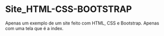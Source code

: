 # Site_HTML-CSS-BOOTSTRAP
 Apenas um exemplo de um site feito com HTML, CSS e Bootstrap. Apenas com uma tela que é a index. 
